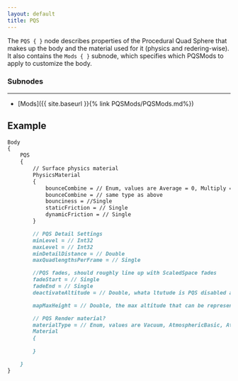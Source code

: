 ```yaml
---
layout: default
title: PQS
---
```

The `PQS { }` node describes properties of the Procedural Quad Sphere that makes up the body and the material used for it (physics and redering-wise). It also contains the `Mods { }` subnode, which specifies which PQSMods to apply to customize the body.

### Subnodes
***
* [Mods]({{ site.baseurl }}{% link PQSMods/PQSMods.md%})

## Example
```md
Body
{
    PQS
    {
        // Surface physics material
        PhysicsMaterial
        {
            bounceCombine = // Enum, values are Average = 0, Multiply = 1, Minimum = 2, Maximum = 4
            bounceCombine = // same type as above
            bounciness = //Single
            staticFriction = // Single
            dynamicFriction = // Single
        }

        // PQS Detail Settings
        minLevel = // Int32
        maxLevel = // Int32
        minDetailDistance = // Double
        maxQuadlengthsPerFrame = // Single

        //PQS fades, should roughly line up with ScaledSpace fades
        fadeStart = // Single
        fadeEnd = // Single
        deactivateAltitude = // Double, whata ltutude is PQS disabled at

        mapMaxHeight = // Double, the max altitude that can be represented by the height map?

        // PQS Render material?
        materialType = // Enum, values are Vacuum, AtmosphericBasic, AtmosphericMain, AtmosphericOptimized, AtmosphericExtra, AtmosphericOptimizedFastBlend, AtmosphericTriplanarZoomRotation 
        Material
        {
            
        }

    }
}
```